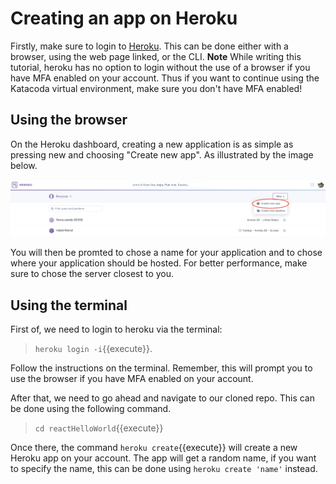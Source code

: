# Creating an app on Heroku

Firstly, make sure to login to [Heroku](https://id.heroku.com/login). This can be done either with a browser, using the web page linked, or the CLI. **Note** While writing this tutorial, heroku has no option to login without the use of a browser if you have MFA enabled on your account. Thus if you want to continue using the Katacoda virtual environment, make sure you don't have MFA enabled!

## Using the browser
On the Heroku dashboard, creating a new application is as simple as pressing new and choosing "Create new app". As illustrated by the image below.

![New App](assets/heroku_new_app.png)

You will then be promted to chose a name for your application and to chose where your application should be hosted. For better performance, make sure to chose the server closest to you.

## Using the terminal

First of, we need to login to heroku via the terminal:

  > `heroku login -i`{{execute}}. 
 
Follow the instructions on the terminal. Remember, this will prompt you to use the browser if you have MFA enabled on your account.

After that, we need to go ahead and navigate to our cloned repo. This can be done using the following command.

  >`cd reactHelloWorld`{{execute}} 

Once there, the command `heroku create`{{execute}} will create a new Heroku app on your account. 
The app will get a random name, if you want to specify the name, this can be done using `heroku create 'name'` instead.
